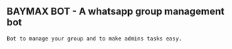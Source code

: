 ## BAYMAX BOT - A whatsapp group management bot

`Bot to manage your group and to make admins tasks easy.`
